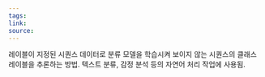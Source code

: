```yaml
---
tags: 
link: 
source:
---
```

레이블이 지정된 시퀀스 데이터로 분류 모델을 학습시켜 보이지 않는 시퀀스의 클래스 레이블을 추론하는 방법. 텍스트 분류, 감정 분석 등의 자연어 처리 작업에 사용됨.